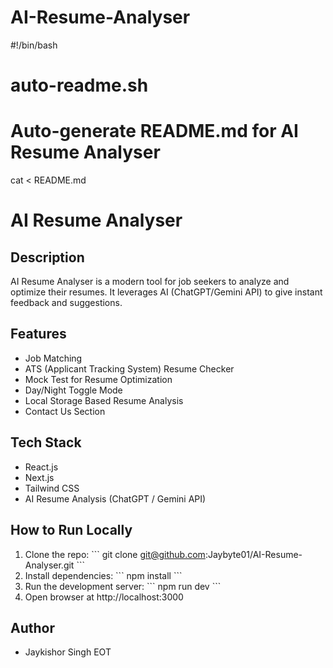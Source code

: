 # AI-Resume-Analyser
#!/bin/bash
# auto-readme.sh
# Auto-generate README.md for AI Resume Analyser

cat <<EOT > README.md
# AI Resume Analyser

## Description
AI Resume Analyser is a modern tool for job seekers to analyze and optimize their resumes. It leverages AI (ChatGPT/Gemini API) to give instant feedback and suggestions.

## Features
- Job Matching
- ATS (Applicant Tracking System) Resume Checker
- Mock Test for Resume Optimization
- Day/Night Toggle Mode
- Local Storage Based Resume Analysis
- Contact Us Section

## Tech Stack
- React.js
- Next.js
- Tailwind CSS
- AI Resume Analysis (ChatGPT / Gemini API)

## How to Run Locally
1. Clone the repo:
\`\`\`
git clone git@github.com:Jaybyte01/AI-Resume-Analyser.git
\`\`\`
2. Install dependencies:
\`\`\`
npm install
\`\`\`
3. Run the development server:
\`\`\`
npm run dev
\`\`\`
4. Open browser at http://localhost:3000

## Author
- Jaykishor Singh
EOT

